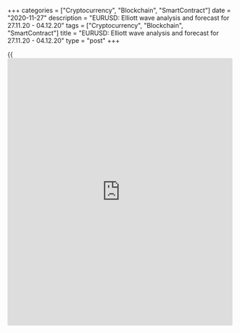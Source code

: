 +++
categories = ["Cryptocurrency", "Blockchain", "SmartContract"]
date = "2020-11-27"
description = "EURUSD: Elliott wave analysis and forecast for 27.11.20 - 04.12.20"
tags = ["Cryptocurrency", "Blockchain", "SmartContract"]
title = "EURUSD: Elliott wave analysis and forecast for 27.11.20 - 04.12.20"
type = "post"
+++

{{<iframe id="large-banner" src="https://www.bounty.group/#slide=25.0" width="100%" height="600" scrolling="no" style="border: 0px solid rgb(216, 221, 230); border-radius: 3px;">}}

2020-11-27

2020-11-27

EURUSD: Elliott wave analysis and forecast for 27.11.20 – 04.12.20Alex
Geuta

 **Main scenario:** consider long positions from corrections above the
level of 1.1802 with a target of 1.2100 – 1.2200.

 **Alternative scenario:** breakout and consolidation below the level of
1.1802 will allow the pair to continue declining to the levels of 1.1715
– 1.1596.

 **Analysis:** Daily time frame: presumably, the first wave of larger
degree 1 of (3) continues developing, with wave iii of 1 formed inside.
On the H4 time frame, a local correction formed as the fourth wave iv of
1, and wave v of 1 is forming. Apparently, the corrective wave (ii) of v
finished developing and wave (iii) of v is forming on the H1 time frame.
If the presumption is correct, the pair will continue to rise to the
levels 1.2100 – 1.2200. The level of 1.1802 is critical in this
scenario. Its breakout will allow the pair to continue falling to the
levels of 1.1715 – 1.1596.

* * *

* * *

[EURUSD][1] current rate in the Forex market:

EURUSD = 1.19622

1-day change

0.00501 (0.42%)

Open an account with a reliable broker and start earning money on an
easy-to-use platform in the global foreign exchange market.

[ Open account ][2]



## Price chart of EURUSD in real time mode

The content of this article reflects the author’s opinion and does not
necessarily reflect the official position of LiteForex. The material
published on this page is provided for informational purposes only and
should not be considered as the provision of investment advice for the
purposes of Directive 2004/39/EC.

Rate this article:

{{value}}

( {{count}} {{title}} )

   1. my.lite.forex/trading/chart?symbol=EURUSD&returnUrl=true
   2. my.liteforex.com/?category=analysts-opinions&slug=eurusd-elliott-wave-analysis-and-forecast-for-271120-041220&openPopup=%2Fregistration%2Fpopup